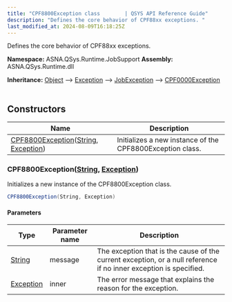 ```yaml
---
title: "CPF8800Exception class        | QSYS API Reference Guide"
description: "Defines the core behavior of CPF88xx exceptions. "
last_modified_at: 2024-08-09T16:18:25Z
---
```


Defines the core behavior of CPF88xx exceptions.

**Namespace:** ASNA.QSys.Runtime.JobSupport
**Assembly:** ASNA.QSys.Runtime.dll

**Inheritance:** [Object](https://docs.microsoft.com/en-us/dotnet/api/system.object) --> [Exception](https://docs.microsoft.com/en-us/dotnet/api/system.exception) --> [JobException](/reference/runtime/qsys-runtime-job-support/job-exception.html) --> [CPF0000Exception](/reference/runtime/qsys-runtime-job-support/cpf-exceptions/cpf0000-exception.html)
<br>
<br>

## Constructors

| Name | Description |
| --- | --- |
| [CPF8800Exception](#cpf8800exceptionstring-exception)([String](https://docs.microsoft.com/en-us/dotnet/api/system.string), [Exception](https://docs.microsoft.com/en-us/dotnet/api/system.exception)) | Initializes a new instance of the CPF8800Exception class.

### CPF8800Exception([String](https://docs.microsoft.com/en-us/dotnet/api/system.string), [Exception](https://docs.microsoft.com/en-us/dotnet/api/system.exception))

Initializes a new instance of the CPF8800Exception class.

```cs
CPF8800Exception(String, Exception)
```

#### Parameters

| Type | Parameter name | Description
| --- | --- | ---
| [String](https://docs.microsoft.com/en-us/dotnet/api/system.string) | message | The exception that is the cause of the current exception, or a null reference if no inner exception is specified.
| [Exception](https://docs.microsoft.com/en-us/dotnet/api/system.exception) | inner | The error message that explains the reason for the exception.
